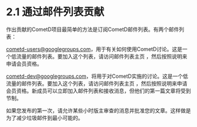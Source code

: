 # 2.1 通过邮件列表贡献
作出贡献的CometD项目最简单的方法是订阅CometD邮件列表。有两个邮件列表：

cometd-users@googlegroups.com，用于有关如何使用CometD讨论。这是一个低流量的邮件列表。要加入这个列表，请访问邮件列表主页 ，然后按照说明来申请会员资格。

cometd-dev@googlegroups.com，将用于对CometD实施的讨论。这是一个低流量的邮件列表。要加入这个列表，请访问邮件列表主页 ，然后按照说明来申请会员资格。新成员可以立即加入邮件列表和接收消息，但他们的第一篇文章将受到节制。

如果您发布的第一次，请允许某些小时版主审查的消息并批准您的文章。这样做是为了减少垃圾邮件到最小可能的。
